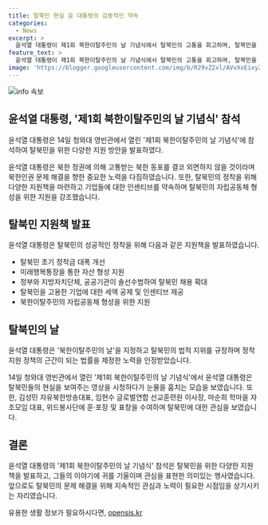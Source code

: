 ```yaml
---
title: 탈북민 현실 윤 대통령의 감동적인 약속
categories:
  - News
excerpt: >
  윤석열 대통령이 제1회 북한이탈주민의 날 기념식에서 탈북민의 고통을 회고하며, 탈북민을 도와야 한다는 다짐을 했다. 또한, 탈북민들의 안정적 정착을 위해 기업에 대한 인센티브와 정착금 개선 등의 사업 지원을 약속했다. 또한, 이 행사에서 윤 대통령은 탈북민들의 현실을 담은 영상을 시청하며 감격과 눈물을 흘렸다. 이러한 노력들은 북한이탈주민의 자립공동체 형성을 위한 것으로, 이에 대한 지원을 약속했다. 
feature_text: >
  윤석열 대통령이 제1회 북한이탈주민의 날 기념식에서 탈북민의 고통을 회고하며, 탈북민을 도와야 한다는 다짐을 했다. 또한, 탈북민들의 안정적 정착을 위해 기업에 대한 인센티브와 정착금 개선 등의 사업 지원을 약속했다. 또한, 이 행사에서 윤 대통령은 탈북민들의 현실을 담은 영상을 시청하며 감격과 눈물을 흘렸다. 이러한 노력들은 북한이탈주민의 자립공동체 형성을 위한 것으로, 이에 대한 지원을 약속했다. 
image: 'https://blogger.googleusercontent.com/img/b/R29vZ2xl/AVvXsEixyZcFfHzMRdzZMjFBmAUKJYCLCGyLL1o632UiGVXcaFdKo_bkvkuCioo0uUKlGfBVcT3P84aROyZIXSBEx3Aw5nCQ3pTgDom1WDC4m8eifvWiAmWEEVb4x6G_l8C0QH225ldMjyaFvpxGEBGNO37VmDTDMHGhJPq73UglMfDca1-0aw/s1600/blogspot.png'
---
```


<p><img src="https://blogger.googleusercontent.com/img/b/R29vZ2xl/AVvXsEixyZcFfHzMRdzZMjFBmAUKJYCLCGyLL1o632UiGVXcaFdKo_bkvkuCioo0uUKlGfBVcT3P84aROyZIXSBEx3Aw5nCQ3pTgDom1WDC4m8eifvWiAmWEEVb4x6G_l8C0QH225ldMjyaFvpxGEBGNO37VmDTDMHGhJPq73UglMfDca1-0aw/s1600/blogspot.png" alt="info 속보" /></p>

<h2 data-ke-size="size26">윤석열 대통령, '제1회 북한이탈주민의 날 기념식' 참석</h2>

<p>윤석열 대통령은 14일 청와대 영빈관에서 열린 '제1회 북한이탈주민의 날 기념식'에 참석하여 탈북민을 위한 다양한 지원 방안을 발표하였다. </p>

<p data-ke-size="size16">윤석열 대통령은 북한 정권에 의해 고통받는 북한 동포를 결코 외면하지 않을 것이라며 북한인권 문제 해결을 향한 중요한 노력을 다짐하였습니다. 또한, 탈북민의 정착을 위해 다양한 지원책을 마련하고 기업들에 대한 인센티브를 약속하며 탈북민의 자립공동체 형성을 위한 지원을 강조했습니다.</p>

<h2 data-ke-size="size26">탈북민 지원책 발표</h2>

<p>윤석열 대통령은 탈북민의 성공적인 정착을 위해 다음과 같은 지원책을 발표하였습니다.</p>

<ul>
  <li>탈북민 초기 정착금 대폭 개선</li>
  <li>미래행복통장을 통한 자산 형성 지원</li>
  <li>정부와 지방자치단체, 공공기관이 솔선수범하여 탈북민 채용 확대</li>
  <li>탈북민을 고용한 기업에 대한 세액 공제 및 인센티브 제공</li>
  <li>북한이탈주민의 자립공동체 형성을 위한 지원</li>
</ul>

<h2 data-ke-size="size26">탈북민의 날</h2>

<p>윤석열 대통령은 '북한이탈주민의 날'을 지정하고 탈북민의 법적 지위를 규정하며 정착 지원 정책의 근간이 되는 법률을 제정한 노력을 인정받았습니다.</p>

<p data-ke-size="size16">14일 청와대 영빈관에서 열린 '제1회 북한이탈주민의 날 기념식'에서 윤석열 대통령은 탈북민들의 현실을 보여주는 영상을 시청하다가 눈물을 훔치는 모습을 보였습니다. 또한, 김성민 자유북한방송대표, 임현수 글로벌연합 선교훈련원 이사장, 마순희 학마을 자조모임 대표, 위드봉사단에 훈·포장 및 표창을 수여하며 탈북민에 대한 관심을 보였습니다.</p>

<h2 data-ke-size="size26">결론</h2>

<p>윤석열 대통령의 '제1회 북한이탈주민의 날 기념식' 참석은 탈북민을 위한 다양한 지원책을 발표하고, 그들의 이야기에 귀를 기울이며 관심을 표현한 의미있는 행사였습니다. 앞으로도 탈북민의 문제 해결을 위해 지속적인 관심과 노력이 필요한 시점임을 상기시키는 자리였습니다.</p>
유용한 생활 정보가 필요하시다면, <a href="https://opensis.kr" rel="dofollow">opensis.kr</a>


